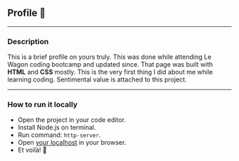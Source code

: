 ## Profile 👾
--------
### Description

This is a brief profile on yours truly. This was done while attending Le Wagon coding bootcamp and updated since.
That page was built with **HTML** and **CSS** mostly.
This is the very first thing I did about me while learning coding.
Sentimental value is attached to this project.

---------

### How to run it locally

- Open the project in your code editor.
- Install Node.js on terminal.
- Run command: `http-server`.
- Open [your localhost](http://localhost:8080) in your browser.
- Et voilà! :ear_of_rice:
